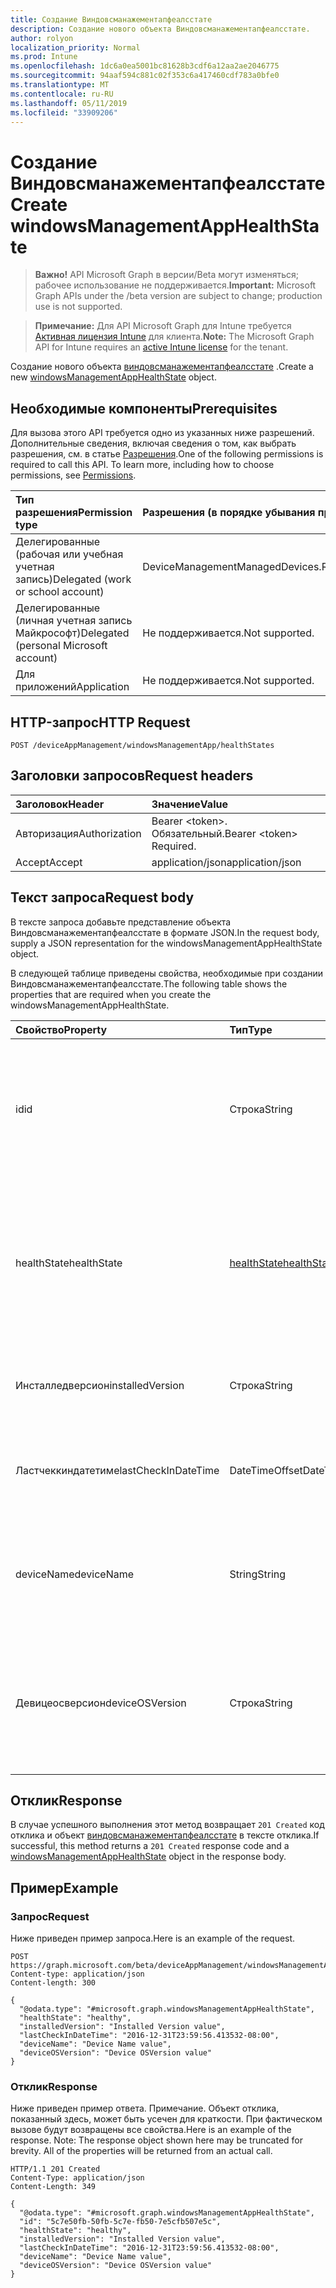 ```yaml
---
title: Создание Виндовсманажементапфеалсстате
description: Создание нового объекта Виндовсманажементапфеалсстате.
author: rolyon
localization_priority: Normal
ms.prod: Intune
ms.openlocfilehash: 1dc6a0ea5001bc81628b3cdf6a12aa2ae2046775
ms.sourcegitcommit: 94aaf594c881c02f353c6a417460cdf783a0bfe0
ms.translationtype: MT
ms.contentlocale: ru-RU
ms.lasthandoff: 05/11/2019
ms.locfileid: "33909206"
---
```

# <a name="create-windowsmanagementapphealthstate"></a><span data-ttu-id="5342b-103">Создание Виндовсманажементапфеалсстате</span><span class="sxs-lookup"><span data-stu-id="5342b-103">Create windowsManagementAppHealthState</span></span>

> <span data-ttu-id="5342b-104">**Важно!** API Microsoft Graph в версии/Beta могут изменяться; рабочее использование не поддерживается.</span><span class="sxs-lookup"><span data-stu-id="5342b-104">**Important:** Microsoft Graph APIs under the /beta version are subject to change; production use is not supported.</span></span>

> <span data-ttu-id="5342b-105">**Примечание:** Для API Microsoft Graph для Intune требуется [Активная лицензия Intune](https://go.microsoft.com/fwlink/?linkid=839381) для клиента.</span><span class="sxs-lookup"><span data-stu-id="5342b-105">**Note:** The Microsoft Graph API for Intune requires an [active Intune license](https://go.microsoft.com/fwlink/?linkid=839381) for the tenant.</span></span>

<span data-ttu-id="5342b-106">Создание нового объекта [виндовсманажементапфеалсстате](../resources/intune-devices-windowsmanagementapphealthstate.md) .</span><span class="sxs-lookup"><span data-stu-id="5342b-106">Create a new [windowsManagementAppHealthState](../resources/intune-devices-windowsmanagementapphealthstate.md) object.</span></span>

## <a name="prerequisites"></a><span data-ttu-id="5342b-107">Необходимые компоненты</span><span class="sxs-lookup"><span data-stu-id="5342b-107">Prerequisites</span></span>
<span data-ttu-id="5342b-p101">Для вызова этого API требуется одно из указанных ниже разрешений. Дополнительные сведения, включая сведения о том, как выбрать разрешения, см. в статье [Разрешения](/graph/permissions-reference).</span><span class="sxs-lookup"><span data-stu-id="5342b-p101">One of the following permissions is required to call this API. To learn more, including how to choose permissions, see [Permissions](/graph/permissions-reference).</span></span>

|<span data-ttu-id="5342b-110">Тип разрешения</span><span class="sxs-lookup"><span data-stu-id="5342b-110">Permission type</span></span>|<span data-ttu-id="5342b-111">Разрешения (в порядке убывания привилегий)</span><span class="sxs-lookup"><span data-stu-id="5342b-111">Permissions (from most to least privileged)</span></span>|
|:---|:---|
|<span data-ttu-id="5342b-112">Делегированные (рабочая или учебная учетная запись)</span><span class="sxs-lookup"><span data-stu-id="5342b-112">Delegated (work or school account)</span></span>|<span data-ttu-id="5342b-113">DeviceManagementManagedDevices.ReadWrite.All</span><span class="sxs-lookup"><span data-stu-id="5342b-113">DeviceManagementManagedDevices.ReadWrite.All</span></span>|
|<span data-ttu-id="5342b-114">Делегированные (личная учетная запись Майкрософт)</span><span class="sxs-lookup"><span data-stu-id="5342b-114">Delegated (personal Microsoft account)</span></span>|<span data-ttu-id="5342b-115">Не поддерживается.</span><span class="sxs-lookup"><span data-stu-id="5342b-115">Not supported.</span></span>|
|<span data-ttu-id="5342b-116">Для приложений</span><span class="sxs-lookup"><span data-stu-id="5342b-116">Application</span></span>|<span data-ttu-id="5342b-117">Не поддерживается.</span><span class="sxs-lookup"><span data-stu-id="5342b-117">Not supported.</span></span>|

## <a name="http-request"></a><span data-ttu-id="5342b-118">HTTP-запрос</span><span class="sxs-lookup"><span data-stu-id="5342b-118">HTTP Request</span></span>
<!-- {
  "blockType": "ignored"
}
-->
``` http
POST /deviceAppManagement/windowsManagementApp/healthStates
```

## <a name="request-headers"></a><span data-ttu-id="5342b-119">Заголовки запросов</span><span class="sxs-lookup"><span data-stu-id="5342b-119">Request headers</span></span>
|<span data-ttu-id="5342b-120">Заголовок</span><span class="sxs-lookup"><span data-stu-id="5342b-120">Header</span></span>|<span data-ttu-id="5342b-121">Значение</span><span class="sxs-lookup"><span data-stu-id="5342b-121">Value</span></span>|
|:---|:---|
|<span data-ttu-id="5342b-122">Авторизация</span><span class="sxs-lookup"><span data-stu-id="5342b-122">Authorization</span></span>|<span data-ttu-id="5342b-123">Bearer &lt;token&gt;. Обязательный.</span><span class="sxs-lookup"><span data-stu-id="5342b-123">Bearer &lt;token&gt; Required.</span></span>|
|<span data-ttu-id="5342b-124">Accept</span><span class="sxs-lookup"><span data-stu-id="5342b-124">Accept</span></span>|<span data-ttu-id="5342b-125">application/json</span><span class="sxs-lookup"><span data-stu-id="5342b-125">application/json</span></span>|

## <a name="request-body"></a><span data-ttu-id="5342b-126">Текст запроса</span><span class="sxs-lookup"><span data-stu-id="5342b-126">Request body</span></span>
<span data-ttu-id="5342b-127">В тексте запроса добавьте представление объекта Виндовсманажементапфеалсстате в формате JSON.</span><span class="sxs-lookup"><span data-stu-id="5342b-127">In the request body, supply a JSON representation for the windowsManagementAppHealthState object.</span></span>

<span data-ttu-id="5342b-128">В следующей таблице приведены свойства, необходимые при создании Виндовсманажементапфеалсстате.</span><span class="sxs-lookup"><span data-stu-id="5342b-128">The following table shows the properties that are required when you create the windowsManagementAppHealthState.</span></span>

|<span data-ttu-id="5342b-129">Свойство</span><span class="sxs-lookup"><span data-stu-id="5342b-129">Property</span></span>|<span data-ttu-id="5342b-130">Тип</span><span class="sxs-lookup"><span data-stu-id="5342b-130">Type</span></span>|<span data-ttu-id="5342b-131">Описание</span><span class="sxs-lookup"><span data-stu-id="5342b-131">Description</span></span>|
|:---|:---|:---|
|<span data-ttu-id="5342b-132">id</span><span class="sxs-lookup"><span data-stu-id="5342b-132">id</span></span>|<span data-ttu-id="5342b-133">Строка</span><span class="sxs-lookup"><span data-stu-id="5342b-133">String</span></span>|<span data-ttu-id="5342b-134">Уникальный идентификатор для состояния работоспособности приложения управления Windows</span><span class="sxs-lookup"><span data-stu-id="5342b-134">Unique Identifier for the Windows management app health state</span></span>|
|<span data-ttu-id="5342b-135">healthState</span><span class="sxs-lookup"><span data-stu-id="5342b-135">healthState</span></span>|[<span data-ttu-id="5342b-136">healthState</span><span class="sxs-lookup"><span data-stu-id="5342b-136">healthState</span></span>](../resources/intune-devices-healthstate.md)|<span data-ttu-id="5342b-137">Состояние работоспособности приложения управления Windows.</span><span class="sxs-lookup"><span data-stu-id="5342b-137">Windows management app health state.</span></span> <span data-ttu-id="5342b-138">Возможные значения: `unknown`, `healthy`, `unhealthy`.</span><span class="sxs-lookup"><span data-stu-id="5342b-138">Possible values are: `unknown`, `healthy`, `unhealthy`.</span></span>|
|<span data-ttu-id="5342b-139">Инсталледверсион</span><span class="sxs-lookup"><span data-stu-id="5342b-139">installedVersion</span></span>|<span data-ttu-id="5342b-140">Строка</span><span class="sxs-lookup"><span data-stu-id="5342b-140">String</span></span>|<span data-ttu-id="5342b-141">Установленная версия приложения управления Windows.</span><span class="sxs-lookup"><span data-stu-id="5342b-141">Windows management app installed version.</span></span>|
|<span data-ttu-id="5342b-142">Ластчеккиндатетиме</span><span class="sxs-lookup"><span data-stu-id="5342b-142">lastCheckInDateTime</span></span>|<span data-ttu-id="5342b-143">DateTimeOffset</span><span class="sxs-lookup"><span data-stu-id="5342b-143">DateTimeOffset</span></span>|<span data-ttu-id="5342b-144">Время последнего возврата приложения управления Windows.</span><span class="sxs-lookup"><span data-stu-id="5342b-144">Windows management app last check-in time.</span></span>|
|<span data-ttu-id="5342b-145">deviceName</span><span class="sxs-lookup"><span data-stu-id="5342b-145">deviceName</span></span>|<span data-ttu-id="5342b-146">String</span><span class="sxs-lookup"><span data-stu-id="5342b-146">String</span></span>|<span data-ttu-id="5342b-147">Имя устройства, на котором установлено приложение "Управление Windows".</span><span class="sxs-lookup"><span data-stu-id="5342b-147">Name of the device on which Windows management app is installed.</span></span>|
|<span data-ttu-id="5342b-148">Девицеосверсион</span><span class="sxs-lookup"><span data-stu-id="5342b-148">deviceOSVersion</span></span>|<span data-ttu-id="5342b-149">Строка</span><span class="sxs-lookup"><span data-stu-id="5342b-149">String</span></span>|<span data-ttu-id="5342b-150">Версия Windows 10 OS устройства, на котором установлено приложение "Управление Windows".</span><span class="sxs-lookup"><span data-stu-id="5342b-150">Windows 10 OS version of the device on which Windows management app is installed.</span></span>|



## <a name="response"></a><span data-ttu-id="5342b-151">Отклик</span><span class="sxs-lookup"><span data-stu-id="5342b-151">Response</span></span>
<span data-ttu-id="5342b-152">В случае успешного выполнения этот метод возвращает `201 Created` код отклика и объект [виндовсманажементапфеалсстате](../resources/intune-devices-windowsmanagementapphealthstate.md) в тексте отклика.</span><span class="sxs-lookup"><span data-stu-id="5342b-152">If successful, this method returns a `201 Created` response code and a [windowsManagementAppHealthState](../resources/intune-devices-windowsmanagementapphealthstate.md) object in the response body.</span></span>

## <a name="example"></a><span data-ttu-id="5342b-153">Пример</span><span class="sxs-lookup"><span data-stu-id="5342b-153">Example</span></span>

### <a name="request"></a><span data-ttu-id="5342b-154">Запрос</span><span class="sxs-lookup"><span data-stu-id="5342b-154">Request</span></span>
<span data-ttu-id="5342b-155">Ниже приведен пример запроса.</span><span class="sxs-lookup"><span data-stu-id="5342b-155">Here is an example of the request.</span></span>
``` http
POST https://graph.microsoft.com/beta/deviceAppManagement/windowsManagementApp/healthStates
Content-type: application/json
Content-length: 300

{
  "@odata.type": "#microsoft.graph.windowsManagementAppHealthState",
  "healthState": "healthy",
  "installedVersion": "Installed Version value",
  "lastCheckInDateTime": "2016-12-31T23:59:56.413532-08:00",
  "deviceName": "Device Name value",
  "deviceOSVersion": "Device OSVersion value"
}
```

### <a name="response"></a><span data-ttu-id="5342b-156">Отклик</span><span class="sxs-lookup"><span data-stu-id="5342b-156">Response</span></span>
<span data-ttu-id="5342b-p103">Ниже приведен пример ответа. Примечание. Объект отклика, показанный здесь, может быть усечен для краткости. При фактическом вызове будут возвращены все свойства.</span><span class="sxs-lookup"><span data-stu-id="5342b-p103">Here is an example of the response. Note: The response object shown here may be truncated for brevity. All of the properties will be returned from an actual call.</span></span>
``` http
HTTP/1.1 201 Created
Content-Type: application/json
Content-Length: 349

{
  "@odata.type": "#microsoft.graph.windowsManagementAppHealthState",
  "id": "5c7e50fb-50fb-5c7e-fb50-7e5cfb507e5c",
  "healthState": "healthy",
  "installedVersion": "Installed Version value",
  "lastCheckInDateTime": "2016-12-31T23:59:56.413532-08:00",
  "deviceName": "Device Name value",
  "deviceOSVersion": "Device OSVersion value"
}
```




